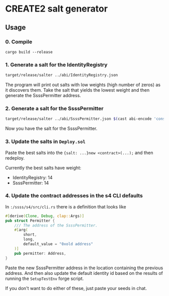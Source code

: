 # CREATE2 salt generator

## Usage

### 0. Compile

```
cargo build --release
```

### 1. Generate a salt for the IdentityRegistry

```sh
target/release/salter ../abi/IdentityRegistry.json
```

The program will print out salts with low weights (high number of zeros) as it discovers them.
Take the salt that yields the lowest weight and then generate the SsssPermitter address.

### 2. Generate a salt for the SsssPermitter

```sh
target/release/salter ../abi/SsssPermitter.json $(cast abi-encode 'constructor(address)' <the address from step 1>)
```

Now you have the salt for the SsssPermitter.

### 3. Update the salts in `Deploy.sol`

Paste the best salts into the `{salt: ...}new <contract>(...);` and then redeploy.

Currently the best salts have weight:
* IdentityRegistry: 14
* SsssPermitter: 14

### 4. Update the contract addresses in the s4 CLI defaults

In `:/ssss/s4/src/cli.rs` there is a definition that looks like

```rust
#[derive(Clone, Debug, clap::Args)]
pub struct Permitter {
    /// The address of the SsssPermitter.
    #[arg(
        short,
        long,
        default_value = "0xold address"
    )]
    pub permitter: Address,
}
```

Paste the new SsssPermitter address in the location containing the previous address.
And then also update the default identity id based on the results of running the `SetupTestEnv` forge script.

If you don't want to do either of these, just paste your seeds in chat.
